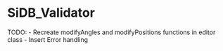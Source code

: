 # SiDB_Validator

TODO:
	- Recreate modifyAngles and modifyPositions functions in editor class
	- Insert Error handling
